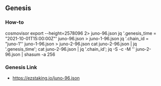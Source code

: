 ## Genesis

### How-to

cosmovisor export --height=2578096 2> juno-96.json
jq '.genesis_time = "2021-10-01T15:00:00Z"' juno-96.json > juno-1-96.json
jq '.chain_id = "juno-1"' juno-1-96.json > juno-2-96.json
cat juno-2-96.json | jq '.genesis_time'; cat juno-2-96.json | jq '.chain_id'; jq -S -c -M '' juno-2-96.json | shasum -a 256


### Genesis Link

- https://ezstaking.io/juno-96.json
